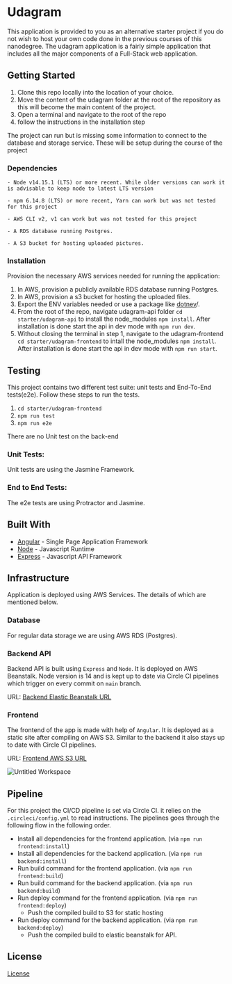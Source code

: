 # Udagram

This application is provided to you as an alternative starter project if you do not wish to host your own code done in the previous courses of this nanodegree. The udagram application is a fairly simple application that includes all the major components of a Full-Stack web application.

## Getting Started

1. Clone this repo locally into the location of your choice.
1. Move the content of the udagram folder at the root of the repository as this will become the main content of the project.
1. Open a terminal and navigate to the root of the repo
1. follow the instructions in the installation step

The project can run but is missing some information to connect to the database and storage service. These will be setup during the course of the project

### Dependencies

```
- Node v14.15.1 (LTS) or more recent. While older versions can work it is advisable to keep node to latest LTS version

- npm 6.14.8 (LTS) or more recent, Yarn can work but was not tested for this project

- AWS CLI v2, v1 can work but was not tested for this project

- A RDS database running Postgres.

- A S3 bucket for hosting uploaded pictures.

```

### Installation

Provision the necessary AWS services needed for running the application:

1. In AWS, provision a publicly available RDS database running Postgres. <Place holder for link to classroom article>
1. In AWS, provision a s3 bucket for hosting the uploaded files. <Place holder for tlink to classroom article>
1. Export the ENV variables needed or use a package like [dotnev](https://www.npmjs.com/package/dotenv)/.
1. From the root of the repo, navigate udagram-api folder `cd starter/udagram-api` to install the node_modules `npm install`. After installation is done start the api in dev mode with `npm run dev`.
1. Without closing the terminal in step 1, navigate to the udagram-frontend `cd starter/udagram-frontend` to intall the node_modules `npm install`. After installation is done start the api in dev mode with `npm run start`.

## Testing

This project contains two different test suite: unit tests and End-To-End tests(e2e). Follow these steps to run the tests.

1. `cd starter/udagram-frontend`
1. `npm run test`
1. `npm run e2e`

There are no Unit test on the back-end

### Unit Tests:

Unit tests are using the Jasmine Framework.

### End to End Tests:

The e2e tests are using Protractor and Jasmine.

## Built With

- [Angular](https://angular.io/) - Single Page Application Framework
- [Node](https://nodejs.org) - Javascript Runtime
- [Express](https://expressjs.com/) - Javascript API Framework

## Infrastructure

Application is deployed using AWS Services. The details of which are mentioned below.

### Database

For regular data storage we are using AWS RDS (Postgres).

### Backend API

Backend API is built using `Express` and `Node`. It is deployed on AWS Beanstalk. Node version is 14 and is kept up to date via Circle CI pipelines which trigger on every commit on `main` branch.

URL: [Backend Elastic Beanstalk URL](http://udagram-env.eba-3mer32kb.us-east-1.elasticbeanstalk.com)

### Frontend

The frontend of the app is made with help of `Angular`. It is deployed as a static site after compiling on AWS S3. Similar to the backend it also stays up to date with Circle CI pipelines.

URL: [Frontend AWS S3 URL](http://udagram-static.s3-website-us-east-1.amazonaws.com)
  
![Untitled Workspace](https://user-images.githubusercontent.com/11636916/165159984-acb842d4-78c5-4456-96e5-e13e41537b93.jpg)


## Pipeline

For this project the CI/CD pipeline is set via Circle CI. it relies on the `.circleci/config.yml` to read instructions.
The pipelines goes through the following flow in the following order.

- Install all dependencies for the frontend application. (via `npm run frontend:install`)
- Install all dependencies for the backend application. (via `npm run backend:install`)
- Run build command for the frontend application. (via `npm run frontend:build`)
- Run build command for the backend application. (via `npm run backend:build`)
- Run deploy command for the frontend application. (via `npm run frontend:deploy`)
  - Push the compiled build to S3 for static hosting
- Run deploy command for the backend application. (via `npm run backend:deploy`)
  - Push the compiled build to elastic beanstalk for API.

## License

[License](LICENSE.txt)
